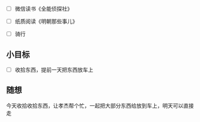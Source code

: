 - [ ] 微信读书《全能侦探社》
- [ ] 纸质阅读《明朝那些事儿》
- [ ] 骑行


## 小目标
- [ ] 收拾东西，提前一天把东西放车上

## 随想
今天收拾收拾东西，让孝杰帮个忙，一起把大部分东西给放到车上，明天可以直接走